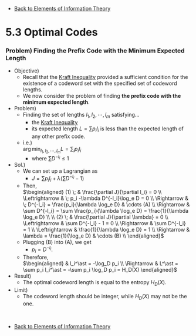 * [Back to Elements of Information Theory](../../main.md)

# 5.3 Optimal Codes

### Problem) Finding the Prefix Code with the Minimum Expected Length
- Objective)
  - Recall that the [Kraft Inequality](../02/note.md#theorem-521-kraft-inequality) provided a sufficient condition for the existence of a codeword set with the specified set of codeword lengths.
  - We now consider the problem of finding **the prefix code with the minimum expected length**.
- Problem)
  - Finding the set of lengths $`l_1, l_2, \cdots, l_m`$ satisfying...
    - the [Kraft Inequality](../02/note.md#theorem-521-kraft-inequality)
    - its expected length $`L = \sum p_i l_i`$ is less than the expected length of any other prefix code.
  - i.e.)   
    $`\displaystyle \arg\min_{l_1, l_2, \cdots, l_m} L = \sum_i p_i l_i`$
    - where $`\sum D^{-l_i} \le 1`$
- Sol.)
  - We can set up a Lagrangian as
    - $`J = \sum p_i l_i + \lambda \left( \sum D^{-l_i} - 1 \right)`$
  - Then,   
    $`\begin{aligned}
        (1) \; & \frac{\partial J}{\partial l_i} = 0 \\
        \Leftrightarrow & \; p_i -\lambda D^{-l_i}\log_e D = 0 \\
        \Rightarrow & \; D^{-l_i} = \frac{p_i}{\lambda \log_e D} & \cdots (A) \\
        \Rightarrow & \sum D^{-l_i} =  \sum \frac{p_i}{\lambda \log_e D} = \frac{1}{\lambda \log_e D} \\
        \\
        (2) \; & \frac{\partial J}{\partial \lambda} = 0 \\
        \Leftrightarrow & \sum D^{-l_i} - 1 = 0 \\
        \Rightarrow & \sum D^{-l_i} = 1 \\
        \Leftrightarrow & \frac{1}{\lambda \log_e D} = 1 \\
        \Rightarrow & \lambda = \frac{1}{\log_e D} & \cdots (B) \\
    \end{aligned}`$
  - Plugging (B) into (A), we get
    - $`p_i = D^{-l_i}`$.
  - Therefore,   
    $`\begin{aligned}
        & l_i^\ast = -\log_D p_i \\
        \Rightarrow & L^\ast = \sum p_i l_i^\ast = -\sum p_i \log_D p_i = H_D(X)
    \end{aligned}`$
- Result)
  - The optimal codeword length is equal to the entropy $`H_D(X)`$.
- Limit)
  - The codeword length should be integer, while $`H_D(X)`$ may not be the one.














<br>

* [Back to Elements of Information Theory](../../main.md)